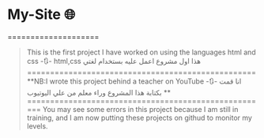 # My-Site 🌐
====================
>This is the first project I have worked on using the languages html and css  -🔃-  html,css  هذا اول مشروع اعمل عليه بستخدام لغتي 
==================================================
**NB:I wrote this project behind a teacher on YouTube -🔃- انا قمت بكتابة هذا المشروع وراء معلم من علي اليوتيوب **
=====================================================
>You may see some errors in this project because I am still in training, and I am now putting these projects on githud to monitor my levels.
